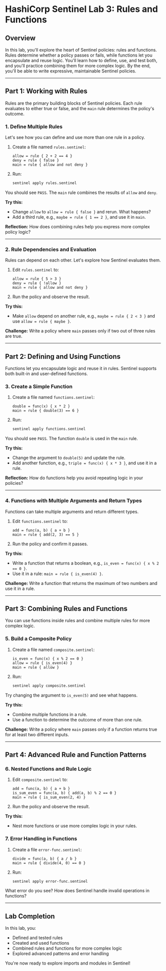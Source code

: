 # HashiCorp Sentinel Lab 3: Rules and Functions

## Overview
In this lab, you'll explore the heart of Sentinel policies: rules and functions. Rules determine whether a policy passes or fails, while functions let you encapsulate and reuse logic. You'll learn how to define, use, and test both, and you'll practice combining them for more complex logic. By the end, you'll be able to write expressive, maintainable Sentinel policies.

---

## Part 1: Working with Rules

Rules are the primary building blocks of Sentinel policies. Each rule evaluates to either true or false, and the `main` rule determines the policy's outcome.

### 1. Define Multiple Rules
Let's see how you can define and use more than one rule in a policy.

1. Create a file named `rules.sentinel`:
   ```hcl
   allow = rule { 2 + 2 == 4 }
   deny = rule { false }
   main = rule { allow and not deny }
   ```
2. Run:
   ```bash
   sentinel apply rules.sentinel
   ```
You should see `PASS`. The `main` rule combines the results of `allow` and `deny`.

**Try this:**
- Change `allow` to `allow = rule { false }` and rerun. What happens?
- Add a third rule, e.g., `maybe = rule { 1 == 2 }`, and use it in `main`.

**Reflection:**
How does combining rules help you express more complex policy logic?

---

### 2. Rule Dependencies and Evaluation
Rules can depend on each other. Let's explore how Sentinel evaluates them.

1. Edit `rules.sentinel` to:
   ```hcl
   allow = rule { 5 > 3 }
   deny = rule { !allow }
   main = rule { allow and not deny }
   ```
2. Run the policy and observe the result.

**Try this:**
- Make `allow` depend on another rule, e.g., `maybe = rule { 2 < 3 }` and use `allow = rule { maybe }`.

**Challenge:**
Write a policy where `main` passes only if two out of three rules are true.

---

## Part 2: Defining and Using Functions

Functions let you encapsulate logic and reuse it in rules. Sentinel supports both built-in and user-defined functions.

### 3. Create a Simple Function
1. Create a file named `functions.sentinel`:
   ```hcl
   double = func(x) { x * 2 }
   main = rule { double(3) == 6 }
   ```
2. Run:
   ```bash
   sentinel apply functions.sentinel
   ```
You should see `PASS`. The function `double` is used in the `main` rule.

**Try this:**
- Change the argument to `double(5)` and update the rule.
- Add another function, e.g., `triple = func(x) { x * 3 }`, and use it in a rule.

**Reflection:**
How do functions help you avoid repeating logic in your policies?

---

### 4. Functions with Multiple Arguments and Return Types
Functions can take multiple arguments and return different types.

1. Edit `functions.sentinel` to:
   ```hcl
   add = func(a, b) { a + b }
   main = rule { add(2, 3) == 5 }
   ```
2. Run the policy and confirm it passes.

**Try this:**
- Write a function that returns a boolean, e.g., `is_even = func(x) { x % 2 == 0 }`.
- Use it in a rule: `main = rule { is_even(4) }`.

**Challenge:**
Write a function that returns the maximum of two numbers and use it in a rule.

---

## Part 3: Combining Rules and Functions

You can use functions inside rules and combine multiple rules for more complex logic.

### 5. Build a Composite Policy
1. Create a file named `composite.sentinel`:
   ```hcl
   is_even = func(x) { x % 2 == 0 }
   allow = rule { is_even(4) }
   main = rule { allow }
   ```
2. Run:
   ```bash
   sentinel apply composite.sentinel
   ```
Try changing the argument to `is_even(5)` and see what happens.

**Try this:**
- Combine multiple functions in a rule.
- Use a function to determine the outcome of more than one rule.

**Challenge:**
Write a policy where `main` passes only if a function returns true for at least two different inputs.

---

## Part 4: Advanced Rule and Function Patterns

### 6. Nested Functions and Rule Logic
1. Edit `composite.sentinel` to:
   ```hcl
   add = func(a, b) { a + b }
   is_sum_even = func(a, b) { add(a, b) % 2 == 0 }
   main = rule { is_sum_even(2, 4) }
   ```
2. Run the policy and observe the result.

**Try this:**
- Nest more functions or use more complex logic in your rules.

### 7. Error Handling in Functions
1. Create a file `error-func.sentinel`:
   ```hcl
   divide = func(a, b) { a / b }
   main = rule { divide(4, 0) == 0 }
   ```
2. Run:
   ```bash
   sentinel apply error-func.sentinel
   ```
What error do you see? How does Sentinel handle invalid operations in functions?

---

## Lab Completion

In this lab, you:
- Defined and tested rules
- Created and used functions
- Combined rules and functions for more complex logic
- Explored advanced patterns and error handling

You're now ready to explore imports and modules in Sentinel! 